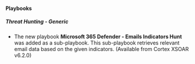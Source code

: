 
#### Playbooks
##### Threat Hunting - Generic
- The new playbook **Microsoft 365 Defender - Emails Indicators Hunt** was added as a sub-playbook. This sub-playbook retrieves relevant email data based on the given indicators.  (Available from Cortex XSOAR v6.2.0)
